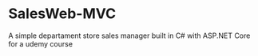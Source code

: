 # SalesWeb-MVC
A simple departament store sales manager built in C# with ASP.NET Core for a udemy course

